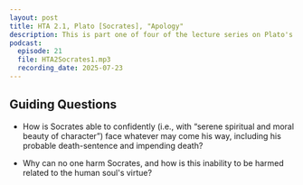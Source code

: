 ```yaml
---
layout: post
title: HTA 2.1, Plato [Socrates], "Apology"
description: This is part one of four of the lecture series on Plato's "Apology," a faithful rendition of Socrates' aretaic voice at his death trial.
podcast:
  episode: 21
  file: HTA2Socrates1.mp3
  recording_date: 2025-07-23
---
```


## Guiding Questions

* How is Socrates able to confidently (i.e., with “serene spiritual and moral beauty of character”) face whatever may come his way, including his probable death-sentence and impending death?

* Why can no one harm Socrates, and how is this inability to be harmed related to the human soul's virtue?
